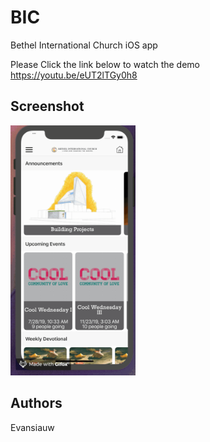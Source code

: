 # BIC
Bethel International Church iOS app<br/>

Please Click the link below to watch the demo</br>
https://youtu.be/eUT2lTGy0h8

## Screenshot
<img src="https://github.com/evansiauw/BIC/blob/master/BIC.gif" width="200" height="400">

## Authors
Evansiauw
